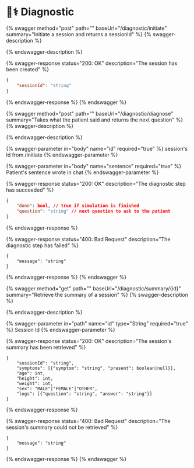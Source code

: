 # 👨⚕ Diagnostic



{% swagger method="post" path="" baseUrl="/diagnostic/initiate" summary="Initiate a session and returns a sessionId" %}
{% swagger-description %}

{% endswagger-description %}

{% swagger-response status="200: OK" description="The session has been created" %}
```json
{
    "sessionId": "string"
}
```
{% endswagger-response %}
{% endswagger %}

{% swagger method="post" path="" baseUrl="/diagnostic/diagnose" summary="Takes what the patient said and returns the next question" %}
{% swagger-description %}

{% endswagger-description %}

{% swagger-parameter in="body" name="id" required="true" %}
session's Id from /initiate
{% endswagger-parameter %}

{% swagger-parameter in="body" name="sentence" required="true" %}
Patient's sentence wrote in chat
{% endswagger-parameter %}

{% swagger-response status="200: OK" description="The diagnostic step has succeeded" %}
```json
{
    "done": bool, // true if simulation is finished
    "question": "string" // next question to ask to the patient
}
```
{% endswagger-response %}

{% swagger-response status="400: Bad Request" description="The diagnostic step has failed" %}
```
{
    "message": "string"
}
```
{% endswagger-response %}
{% endswagger %}

{% swagger method="get" path="" baseUrl="/diagnostic/summary/{id}" summary="Retrieve the summary of a session" %}
{% swagger-description %}

{% endswagger-description %}

{% swagger-parameter in="path" name="id" type="String" required="true" %}
Session Id
{% endswagger-parameter %}

{% swagger-response status="200: OK" description="The session's summary has been retrieved" %}
```
{
    "sessionId": "string",
    "symptoms": [{"symptom": "string", "present": boolean|null}],
    "age": int,
    "height": int,
    "weight": int,
    "sex": "MALE"|"FEMALE"|"OTHER",
    "logs": [{"question": "string", "answer": "string"}]
}
```
{% endswagger-response %}

{% swagger-response status="400: Bad Request" description="The session's summary could not be retrieved" %}
```
{
    "message": "string"
}
```
{% endswagger-response %}
{% endswagger %}
